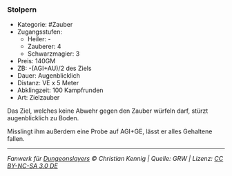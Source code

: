 ### Stolpern

- Kategorie: #Zauber
- Zugangsstufen:
  - Heiler: -
  - Zauberer: 4
  - Schwarzmagier: 3
- Preis: 140GM
- ZB: -(AGI+AU)/2 des Ziels
- Dauer: Augenblicklich
- Distanz: VE x 5 Meter
- Abklingzeit: 100 Kampfrunden
- Art: Zielzauber

Das Ziel, welches keine Abwehr gegen den Zauber würfeln darf, stürzt augenblicklich zu Boden.

Misslingt ihm außerdem eine Probe auf AGI+GE, lässt er alles Gehaltene fallen.

---

_Fanwerk für [Dungeonslayers](https://www.dungeonslayers.net/) © Christian Kennig | Quelle: GRW | Lizenz: [CC BY-NC-SA 3.0 DE](https://creativecommons.org/licenses/by-nc-sa/3.0/de/)_
